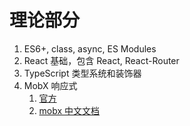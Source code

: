 # 理论部分

1. ES6+, class, async, ES Modules
2. React 基础，包含 React, React-Router
3. TypeScript 类型系统和装饰器
4. MobX 响应式
   1. [官方](https://mobx.js.org/react-integration.html)
   2. [mobx 中文文档](https://cn.mobx.js.org/)

